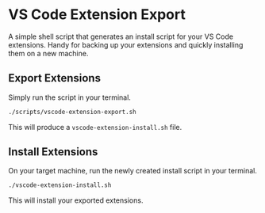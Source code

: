# VS Code Extension Export

A simple shell script that generates an install script for your VS Code extensions. Handy for backing up your extensions and quickly installing them on a new machine.

## Export Extensions

Simply run the script in your terminal.

```bash
./scripts/vscode-extension-export.sh
```

This will produce a `vscode-extension-install.sh` file.

## Install Extensions

On your target machine, run the newly created install script in your terminal.

```bash
./vscode-extension-install.sh
```

This will install your exported extensions.
